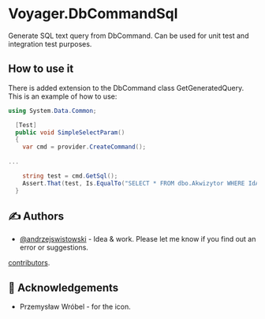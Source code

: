 # Voyager.DbCommandSql
 Generate SQL text query from DbCommand. Can be used for unit test and integration test purposes.


## How to use it

There is added extension to the DbCommand class GetGeneratedQuery. This is an example of how to use:

```C#
using System.Data.Common;

  [Test]
  public void SimpleSelectParam()
  {
    var cmd = provider.CreateCommand();
 
...

    string test = cmd.GetSql();
    Assert.That(test, Is.EqualTo("SELECT * FROM dbo.Akwizytor WHERE IdAkwizytor='TESTAKWIZYTOR1'"));
  }
```

## ✍️ Authors 

- [@andrzejswistowski](https://github.com/AndrzejSwistowski) - Idea & work. Please let me know if you find out an error or suggestions.

[contributors](https://github.com/Voyager-Poland).

## 🎉 Acknowledgements 

- Przemysław Wróbel - for the icon.